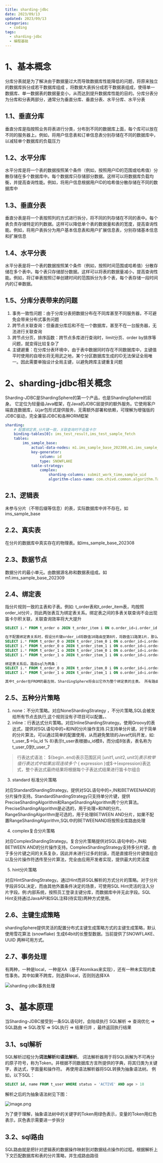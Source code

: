 ```yaml
---
title: sharding-jdbc
date: 2023/09/13
updated: 2023/09/13
categories:
  - coding
tags:
  - sharding-jdbc
  - 编程基础
---
```

# 1、基本概念

分库分表就是为了解决由于数据量过大而导致数据库性能降低的问题，将原来独立的数据库拆分成若干数据库组成 ，将数据大表拆分成若干数据表组成，使得单一数据库、单一数据表的数据量变小，从而达到提升数据库性能的目的。分库分表分为分库和分表两部分，通常分为垂直分库、垂直分表、水平分库、水平分表

## 1.1、垂直分库
垂直分库是指按照业务将表进行分类，分布到不同的数据库上面，每个库可以放在不同的服务器上。例如，将用户信息表和订单信息表分别存储在不同的数据库中，以减轻单个数据库的负载压力

## 1.2、水平分库
水平分库是将一个表的数据按照某个条件（例如，按照用户ID的范围或哈希值）分散存储在多个数据库中。每个数据库只存储部分数据。这样可以将数据库负载均衡，并提高查询性能。例如，将用户信息根据用户ID的哈希值分散存储在不同的数据库中

## 1.3、垂直分表
垂直分表是将一个表按照列的方式进行拆分，将不同的列存储在不同的表中。每个表负责存储特定的列数据。这样可以降低单个表的数据量和表的宽度，提高查询性能。例如，将用户表拆分为用户基本信息表和用户扩展信息表，分别存储基本信息和扩展信息

## 1.4、水平分表
水平分表是将一个表的数据按照某个条件（例如，按照时间范围或哈希值）分散存储在多个表中。每个表只存储部分数据。这样可以将表的数据量减小，提高查询性能。例如，将订单表按照订单创建时间的范围拆分为多个表，每个表存储一段时间内的订单数据。


## 1.5、分库分表带来的问题

1. 事务一致性问题：由于分库分表把数据分布在不同库甚至不同服务器，不可避免会带来分布式事务问题
2. 跨节点关联查询：但垂直分库后和不在一个数据库，甚至不在一台服务器，无法进行关联查询
1. 跨节点分页，排序函数：跨节点多库进行查询时，limit分页、order by排序等问题，就变得比较复杂了
2. 主键避重：在分库分表环境中，由于表中数据同时存在不同数据库中，主键值平时使用的自增长将无用武之地，某个分区数据库生成的ID无法保证全局唯一。因此需要单独设计全局主键，以避免跨库主键重复问题

# 2、sharding-jdbc相关概念

Sharding-JDBC是ShardingSphere的第一个产品，也是ShardingSphere的前身。 它定位为轻量级Java框架，在Java的JDBC层提供的额外服务。它使用客户端直连数据库，以jar包形式提供服务，无需额外部署和依赖，可理解为增强版的JDBC驱动，完全兼容JDBC和各种ORM框架

```yml
sharding:  
    # 配置绑定表,分片键一致，关联查询时不会笛卡尔  
    binding-tables[0]: ims_test_result,ims_test_sample_fetch 
    tables:  
        ims_sample_base:  
            actual-data-nodes: m1.ims_sample_base_202308,m1.ims_sample_base_202309 
            key-generator:  
                column: id  
                type: SNOWFLAKE  
            table-strategy:  
                complex:  
                    sharding-columns: submit_work_time,sample_uid  
                    algorithm-class-name: com.chivd.common.algorithm.TableShardingSampleAlgorithm
```
## 2.1、逻辑表
未参与分片（不带后缀等信息）的表，实际数据库中并不存在。如ims_sample_base

## 2.2、真实表
在分片的数据库中真实存在的物理表。如ims_sample_base_202308

## 2.3、数据节点
数据分片的最小单元。由数据源名称和数据表组成。如m1.ims_sample_base_202309

## 2.4、绑定表

指分片规则一致的主表和子表。例如: t_order表和t_order_item表，均按照order_id分片，则此两张表互为绑定表关系。绑定表之间的多表关联查询不会出现笛卡尔积关联，关联查询效率将大大提升

```sql
SELECT i.* FROM t_order o JOIN t_order_item i ON o.order_id=i.order_id WHERE o.order_id in (10, 11);

在不配置绑定表关系时，假设分片键order_id将数值10路由至第0片，将数值11路第1片，那么路由后的SOL应该为4条，它们呈现为笛卡尔积:
SELECT i.* FROM t_order_0 o JOIN t_order_item_0 i ON o.order_id=i.order_id WHERE o.order_id in (10, 11);
SELECT i.* FROM t_order_0 o JOIN t_order_item_1 i ON o.order_id=i.order_id WHERE o.order_id in (10, 11);
SELECT i.* FROM t_order_1 o JOIN t_order_item_0 i ON o.order_id=i.order_id WHERE o.order_id in (10, 11);
SELECT i.* FROM t_order_1 o JOIN t_order_item_1 i ON o.order_id=i.order_id WHERE o.order_id in (10, 11);

绑定表关系后，路由sql为两条：
SELECT i.* FROM t_order_0 o JOIN t_order_item_0 i ON o.order_id=i.order_id WHERE o.order_id in (10, 11);
SELECT i.* FROM t_order_1 o JOIN t_order_item_1 i ON o.order_id=i.order_id WHERE o.order_id in (10, 11);

其中t_order在FROM的最左侧，ShardingSphere将会以它作为整个绑定表的主表。 所有路由计算将会只使用主表的策略，那么t_order_item表的分片计算将会使用t_order的条件。故绑定表之间的分区键要完全相同
```

## 2.5、五种分片策略

1. none：不分片策略。对应NoneShardingStrategy ，不分片策略,SQL会被发给所有节点去执行,这个规则没有子项目可以配置。、
2. inline：行表达式分片策略。对应InlineShardingStrategy。使用Groovy的表达式，提供对SQL语句中的=和IN的分片操作支持.只支持单分片键。对于简单的分片算法，可以通过简单的配置使用，从而避免繁琐的Java代码开发，如: t_user_$->{u_id % 8}表示t_user表根据u_id模8，而分成8张表，表名称为t_user_0到t_user_7

> 行表达式语法：
> ${begin..end}表示范围区间
> ${[unit1,unit2,unit3]}表示枚举值
> 行表达式中如果出现连续多个$ { expression }或$->{expression}表达式，整个表达式最终结果将根据每个子表达式结果进行笛卡尔组合

3. standard 标准分片策略

对应StandardShardingStrategy。提供对SQL语句中的=,IN和BETWEENAND的分片操作支持。StandardShardingStrategy只支持单分片键，提供PreciseShardingAlgorithm和RangeShardingAlgorithm两个分片算法。PreciseShardingAlgorithm是必选的，用于处理=和IN的分片。RangeShardingAlgorithm是可选的，用于处理BETWEEN AND分片，如果不配置RangeShardingAlgorithm,SQL中的BETWEENAND将按照全库路由处理

4. complex复合分片策略

对应ComplexShardingStrategy。复合分片策略提供对SQL语句中的=,IN和BETWEEN AND的分片操作支持。ComplexShardingStrategy支持多分片键，由于多分片键之间的关系复杂，因此并未进行过多的封装，而是直接将分片键值组合以及分片操作符透传至分片算法，完全由应用开发者实现，提供最大的灵活度

5. hint分片策略

对应HintShardingStrategy。通过Hint而非SQL解析的方式分片的策略。对于分片字段非SQL决定，而由其他外置条件决定的场景，可使用SQL Hint灵活的注入分片字段。例:内部系统，按照员工登录主键分库，而数据库中并无此字段。SQL Hint支持通过JavaAPI和SQL注释(待实现)两种方式使用。

## 2.6、主键生成策略

shardingSphere提供灵活的配置分布式主键生成策略方式的主键生成策略，默认使用雪花算法 (snowflake) 生成64bit的长整型数据。当前提供了SNOWFLAKE、UUID 两种可用方式。

## 2.7、事务处理
有两种，一种是local，一种是XA（基于Atomikas来实现），还有一种未实现的柔性事务。其中如果不跨库，则选择local，否则则选择XA

![sharding-jdbc事务处理](https://yancey-note-img.oss-cn-beijing.aliyuncs.com/202309161714644.png)


# 3、基本原理

当Sharding-JDBC接受到一条SQL语句时，会陆续执行 SQL解析 => 查询优化 => SQL路由 => SQL改写 => SQL执行 => 结果归并 ，最终返回执行结果

## 3.1、sql解析

SQL解析过程分为**词法解析**和**语法解析**。 
词法解析器用于将SQL拆解为不可再分的原子符号，称为Token。并根据不同数据库方言所提供的字典，将其归类为关键字，表达式，字面量和操作符。 再使用语法解析器将SQL转换为抽象语法树。
例如，以下SQL：
```sql
SELECT id, name FROM t_user WHERE status = 'ACTIVE' AND age > 18
```

解析之后的为抽象语法树见下图：

![image.png](https://yancey-note-img.oss-cn-beijing.aliyuncs.com/202309161722674.png)


为了便于理解，抽象语法树中的关键字的Token用绿色表示，变量的Token用红色表示，灰色表示需要进一步拆分

## 3.2、sql路由
SQL路由就是把针对逻辑表的数据操作映射到对数据结点操作的过程。根据解析上下文匹配数据库和表的分片策略，并生成路由路径
